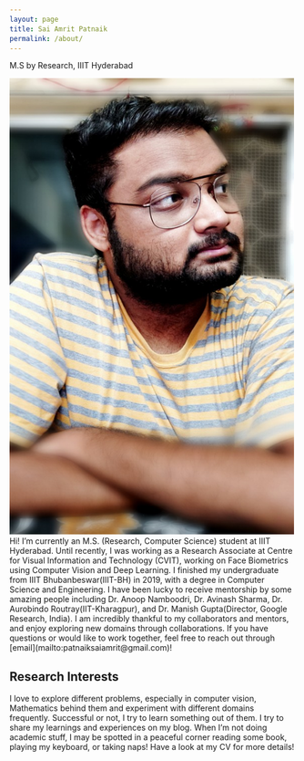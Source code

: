 ```yaml
---
layout: page
title: Sai Amrit Patnaik
permalink: /about/
---
```

M.S by Research, IIIT Hyderabad

<img src="https://raw.githubusercontent.com/saiamrit/technical-blog/master/images/prof_pic.jpg" style="height: 800px; width:500px;"/>
<!-- <p align="right" width="50%">
    <img src="https://raw.githubusercontent.com/saiamrit/technical-blog/master/images/prof_pic.jpg" style="height: 100px; width:100px;"/>
<!--     <img src="https://raw.githubusercontent.com/saiamrit/technical-blog/master/images/prof_pic.jpg" style="height: 50px; width:50px;"/> -->
<!--     <img width="30%" height="30%" src="https://raw.githubusercontent.com/saiamrit/technical-blog/master/images/prof_pic.jpg">  -->
<!-- </p> -->
<!-- ![](https://raw.githubusercontent.com/saiamrit/technical-blog/master/images/prof_pic.jpg) -->
Hi! 
I’m currently an M.S. (Research, Computer Science) student at IIIT Hyderabad. Until recently, I was working as a Research Associate at Centre for Visual Information and Technology (CVIT), working on Face Biometrics using Computer Vision and Deep Learning.
I finished my undergraduate from IIIT Bhubanbeswar(IIIT-BH) in 2019, with a degree in Computer Science and Engineering. I have been lucky to receive mentorship by some amazing people including Dr. Anoop Namboodri, Dr. Avinash Sharma, Dr. Aurobindo Routray(IIT-Kharagpur), and Dr. Manish Gupta(Director, Google Research, India).
I am incredibly thankful to my collaborators and mentors, and enjoy exploring new domains through collaborations. If you have questions or would like to work together, feel free to reach out through
[email](mailto:patnaiksaiamrit@gmail.com)!

## __Research Interests__
I love to explore different problems, especially in computer vision, Mathematics behind them and experiment with different domains frequently. Successful or not, I try to learn something out of them. I try to share my learnings and experiences on my blog. When I’m not doing academic stuff, I may be spotted in a peaceful corner reading some book, playing my keyboard, or taking naps!
Have a look at my CV for more details!
